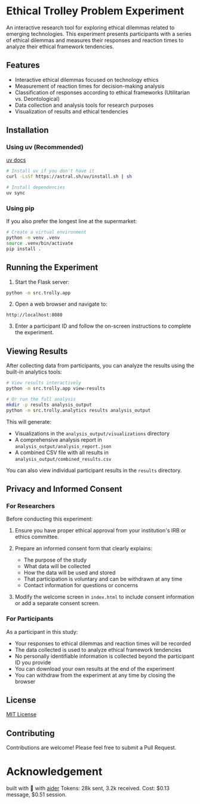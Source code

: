 # Ethical Trolley Problem Experiment

An interactive research tool for exploring ethical dilemmas related to emerging technologies. This experiment presents participants with a series of ethical dilemmas and measures their responses and reaction times to analyze their ethical framework tendencies.

## Features

- Interactive ethical dilemmas focused on technology ethics
- Measurement of reaction times for decision-making analysis
- Classification of responses according to ethical frameworks (Utilitarian vs. Deontological)
- Data collection and analysis tools for research purposes
- Visualization of results and ethical tendencies

## Installation

### Using uv (Recommended)
[uv docs](https://docs.astral.sh/uv/)

```bash
# Install uv if you don't have it
curl -LsSf https://astral.sh/uv/install.sh | sh

# Install dependencies
uv sync
```

### Using pip
If you also prefer the longest line at the supermarket:

```bash
# Create a virtual environment
python -m venv .venv
source .venv/bin/activate
pip install .
```

## Running the Experiment

1. Start the Flask server:

```bash
python -m src.trolly.app
```

2. Open a web browser and navigate to:

```
http://localhost:8080
```

3. Enter a participant ID and follow the on-screen instructions to complete the experiment.

## Viewing Results

After collecting data from participants, you can analyze the results using the built-in analytics tools:

```bash
# View results interactively
python -m src.trolly.app view-results

# Or run the full analysis
mkdir -p results analysis_output
python -m src.trolly.analytics results analysis_output
```

This will generate:
- Visualizations in the `analysis_output/visualizations` directory
- A comprehensive analysis report in `analysis_output/analysis_report.json`
- A combined CSV file with all results in `analysis_output/combined_results.csv`

You can also view individual participant results in the `results` directory.

## Privacy and Informed Consent

### For Researchers

Before conducting this experiment:

1. Ensure you have proper ethical approval from your institution's IRB or ethics committee.
2. Prepare an informed consent form that clearly explains:
   - The purpose of the study
   - What data will be collected
   - How the data will be used and stored
   - That participation is voluntary and can be withdrawn at any time
   - Contact information for questions or concerns

3. Modify the welcome screen in `index.html` to include consent information or add a separate consent screen.

### For Participants

As a participant in this study:

- Your responses to ethical dilemmas and reaction times will be recorded
- The data collected is used to analyze ethical framework tendencies
- No personally identifiable information is collected beyond the participant ID you provide
- You can download your own results at the end of the experiment
- You can withdraw from the experiment at any time by closing the browser

## License

[MIT License](LICENSE)

## Contributing

Contributions are welcome! Please feel free to submit a Pull Request.

# Acknowledgement
built with 🤖 with [aider](https://aider.chat)
Tokens: 28k sent, 3.2k received. Cost: $0.13 message, $0.51 session.  
